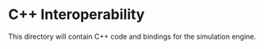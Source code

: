 # C++ Interoperability

This directory will contain C++ code and bindings for the simulation engine.
